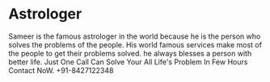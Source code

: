 # Astrologer
Sameer is the famous astrologer in the world because he is the person who solves the problems of the people. His world famous services make most of the people to get their problems solved. he always blesses a person with better life. Just One Call Can Solve Your All Life's Problem In Few Hours Contact NoW. +91-8427122348
